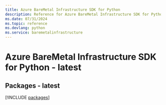 ```yaml
---
title: Azure BareMetal Infrastructure SDK for Python
description: Reference for Azure BareMetal Infrastructure SDK for Python
ms.date: 07/31/2024
ms.topic: reference
ms.devlang: python
ms.service: baremetalinfrastructure
---
```

# Azure BareMetal Infrastructure SDK for Python - latest
## Packages - latest
[!INCLUDE [packages](baremetal-infrastructure-index.md)]